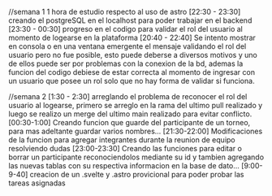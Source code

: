 //semana 1
1 hora de estudio respecto al uso de astro
[22:30 - 23:30] creando el postgreSQL en el localhost para poder trabajar en el backend
[23:30 - 00:30] progreso en el codigo para validar el rol del usuario al momento de logearse en la plataforma
[20:40 - 22:40] Se intento mostrar en consola o en una ventana emergente el mensaje validando el rol del usuario pero no fue posible, esto puede deberse a diversos motivos y uno de ellos puede ser por problemas con la conexion de la bd, ademas la funcion del codigo debiese de estar correcta al momento de ingresar con un usuario que posee un rol solo que no hay forma de validar si funciona.

//semana 2
[1:30 - 2:30] arreglando el problema de reconocer el rol del usuario al logearse, primero se arreglo en la rama del ultimo pull realizado y luego se realizo un merge del ultimo main realizado para evitar conflicto.
[00:30-1:00] Creando funcion que guarde del participante de un torneo, para mas adeltante guardar varios nombres...
[21:30-22:00] Modificaciones de la funcion para agregar integrantes durante la reunion de equipo resolviendo dudas
[23:00-23:30] Creando las funciones para editar o borrar un participante reconociendolos mediante su id y tambien agregando las nuevas tablas con su respectiva informacion en la base de dato...
[9:00-9-40] creacion de un .svelte y .astro provicional para poder probar las tareas asignadas